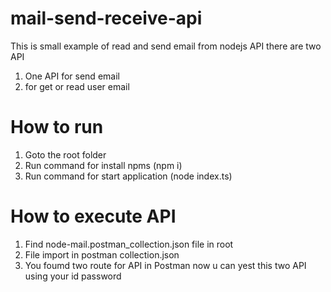 # mail-send-receive-api

This is small example of read and send email from nodejs API there are two API
1) One API for send email 
2) for get or read user email

# How to run 
1) Goto the root folder
2) Run command for install npms (npm i)
3) Run command for start application (node index.ts)

# How to execute API
1) Find node-mail.postman_collection.json file in root
2) File import in postman collection.json
3) You foumd two route for API in Postman now u can yest this two API using your id password